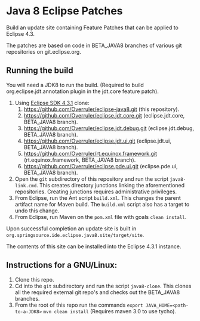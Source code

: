 Java 8 Eclipse Patches
======================

Build an update site containing Feature Patches that can be applied to
Eclipse 4.3.

The patches are based on code in BETA_JAVA8 branches of various git
repositories on git.eclipse.org.

## Running the build

You will need a JDK8 to run the build. (Required to build org.eclipse.jdt.annotation plugin
in the jdt.core feature patch).

 1. Using [Eclipse SDK 4.3.1](http://download.eclipse.org/eclipse/downloads/drops4/R-4.3.1-201309111000/download.php?dropFile=eclipse-SDK-4.3.1-win32-x86_64.zip) clone:
	1. https://github.com/Overruler/eclipse-java8.git (this repository).
	2. https://github.com/Overruler/eclipse.jdt.core.git (eclipse.jdt.core, BETA_JAVA8 branch).
	3. https://github.com/Overruler/eclipse.jdt.debug.git (eclipse.jdt.debug, BETA_JAVA8 branch).
	4. https://github.com/Overruler/eclipse.jdt.ui.git (eclipse.jdt.ui, BETA_JAVA8 branch).
	5. https://github.com/Overruler/rt.equinox.framework.git (rt.equinox.framework, BETA_JAVA8 branch).
	6. https://github.com/Overruler/eclipse.pde.ui.git (eclipse.pde.ui, BETA_JAVA8 branch).
 2. Open the `git` subdirectory of this repository and run the script `java8-link.cmd`.
    This creates directory junctions linking the aforementioned repositories. Creating junctions 
    requires administrative privileges.
 3. From Eclipse, run the Ant script `build.xml`. 
		This changes the parent artifact name for Maven build. 
		The `build.xml` script also has a target to undo this change.
 4. From Eclipse, run Maven on the `pom.xml` file with goals `clean install`.
    
Upon successful completion an update site is built in `org.springsource.ide.eclipse.java8.site/target/site`.
   
The contents of this site can be installed into the Eclipse 4.3.1 instance.

## Instructions for a GNU/Linux:
 1. Clone this repo.
 2. Cd into the `git` subdirectory and run the script `java8-clone`.
    This clones all the required external git repo's and checks out
    the BETA_JAVA8 branches.
 3. From the root of this repo run the commands
    `export JAVA_HOME=<path-to-a-JDK8>`
    `mvn clean install` (Requires maven 3.0 to use tycho).
    
